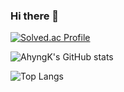### Hi there 👋

[![Solved.ac Profile](http://mazassumnida.wtf/api/v2/generate_badge?boj=백준아이디)](https://solved.ac/jaywing970/)

![AhyngK's GitHub stats](https://github-readme-stats.vercel.app/api?username=ahyngK&show_icons=true&theme=onedark)

![Top Langs](https://github-readme-stats.vercel.app/api/top-langs/?username=ahyngK&layout=compact)

